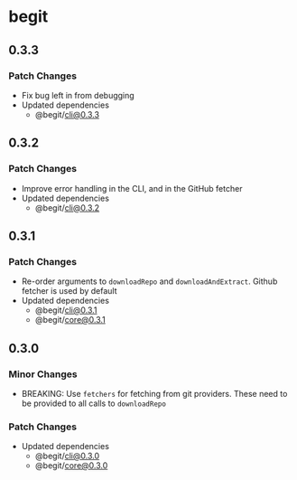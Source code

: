 # begit

## 0.3.3

### Patch Changes

- Fix bug left in from debugging
- Updated dependencies
  - @begit/cli@0.3.3

## 0.3.2

### Patch Changes

- Improve error handling in the CLI, and in the GitHub fetcher
- Updated dependencies
  - @begit/cli@0.3.2

## 0.3.1

### Patch Changes

- Re-order arguments to `downloadRepo` and `downloadAndExtract`. Github fetcher is used by default
- Updated dependencies
  - @begit/cli@0.3.1
  - @begit/core@0.3.1

## 0.3.0

### Minor Changes

- BREAKING: Use `fetchers` for fetching from git providers. These need to be provided to all calls to `downloadRepo`

### Patch Changes

- Updated dependencies
  - @begit/cli@0.3.0
  - @begit/core@0.3.0
